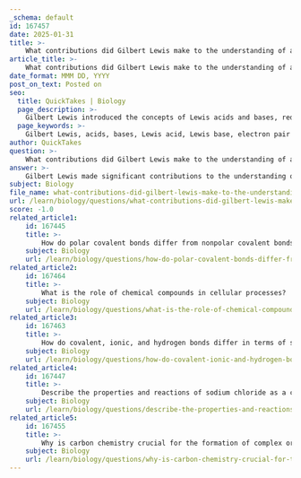 ```yaml
---
_schema: default
id: 167457
date: 2025-01-31
title: >-
    What contributions did Gilbert Lewis make to the understanding of acids and bases?
article_title: >-
    What contributions did Gilbert Lewis make to the understanding of acids and bases?
date_format: MMM DD, YYYY
post_on_text: Posted on
seo:
  title: QuickTakes | Biology
  page_description: >-
    Gilbert Lewis introduced the concepts of Lewis acids and bases, redefining acids as electron pair acceptors and bases as electron pair donors, significantly advancing the understanding of chemical reactions and bonding in physical chemistry.
  page_keywords: >-
    Gilbert Lewis, acids, bases, Lewis acid, Lewis base, electron pair donor, electron pair acceptor, chemical reactions, coordination complexes, Lewis dot structures, chemical bonding, physical chemistry, molecular interactions
author: QuickTakes
question: >-
    What contributions did Gilbert Lewis make to the understanding of acids and bases?
answer: >-
    Gilbert Lewis made significant contributions to the understanding of acids and bases, particularly through his introduction of the concepts of Lewis acids and Lewis bases. Traditionally, acids were defined as substances that can donate protons (H+) in a reaction, while bases were defined as substances that can accept protons. However, Lewis expanded this definition to encompass a broader range of chemical interactions.\n\nIn Lewis's framework:\n- A **Lewis acid** is defined as an electron pair acceptor. This means that a Lewis acid can accept a pair of electrons from another species during a chemical reaction.\n- A **Lewis base** is defined as an electron pair donor. This indicates that a Lewis base can donate a pair of electrons to another species.\n\nThis broader definition allows for the explanation of many chemical reactions that do not fit neatly into the traditional acid-base theory. For example, reactions involving coordination complexes, where metal ions act as Lewis acids by accepting electron pairs from ligands (which act as Lewis bases), can be understood using Lewis's concepts.\n\nAdditionally, Lewis's introduction of **Lewis dot structures** provided a visual representation of how atoms share electrons in covalent bonds, further enhancing the understanding of molecular interactions and bonding. His work has had a lasting impact on the field of chemistry, making it easier for scientists and students to comprehend the interactions between atoms in various chemical compounds.\n\nOverall, Gilbert Lewis's contributions to the theory of acids and bases have provided a more comprehensive framework for understanding chemical reactions, significantly advancing the field of physical chemistry.
subject: Biology
file_name: what-contributions-did-gilbert-lewis-make-to-the-understanding-of-acids-and-bases.md
url: /learn/biology/questions/what-contributions-did-gilbert-lewis-make-to-the-understanding-of-acids-and-bases
score: -1.0
related_article1:
    id: 167445
    title: >-
        How do polar covalent bonds differ from nonpolar covalent bonds?
    subject: Biology
    url: /learn/biology/questions/how-do-polar-covalent-bonds-differ-from-nonpolar-covalent-bonds
related_article2:
    id: 167464
    title: >-
        What is the role of chemical compounds in cellular processes?
    subject: Biology
    url: /learn/biology/questions/what-is-the-role-of-chemical-compounds-in-cellular-processes
related_article3:
    id: 167463
    title: >-
        How do covalent, ionic, and hydrogen bonds differ in terms of strength and stability?
    subject: Biology
    url: /learn/biology/questions/how-do-covalent-ionic-and-hydrogen-bonds-differ-in-terms-of-strength-and-stability
related_article4:
    id: 167447
    title: >-
        Describe the properties and reactions of sodium chloride as a common ionic compound.
    subject: Biology
    url: /learn/biology/questions/describe-the-properties-and-reactions-of-sodium-chloride-as-a-common-ionic-compound
related_article5:
    id: 167455
    title: >-
        Why is carbon chemistry crucial for the formation of complex organic structures?
    subject: Biology
    url: /learn/biology/questions/why-is-carbon-chemistry-crucial-for-the-formation-of-complex-organic-structures
---
```


&nbsp;